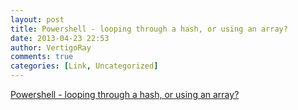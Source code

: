 ```yaml
---
layout: post
title: Powershell - looping through a hash, or using an array?
date: 2013-04-23 22:53
author: VertigoRay
comments: true
categories: [Link, Uncategorized]
---
```

<a href='http://stackoverflow.com/a/16175967/615422'>Powershell - looping through a hash, or using an array?</a>
